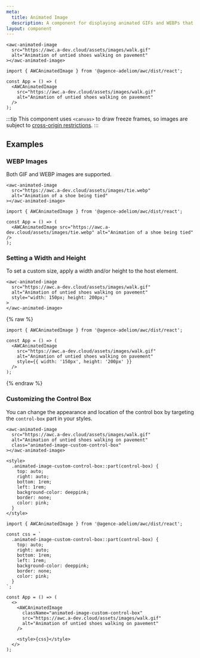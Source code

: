 ```yaml
---
meta:
  title: Animated Image
  description: A component for displaying animated GIFs and WEBPs that play and pause on interaction.
layout: component
---
```


```html:preview
<awc-animated-image
  src="https://awc.a-dev.cloud/assets/images/walk.gif"
  alt="Animation of untied shoes walking on pavement"
></awc-animated-image>
```

```jsx:react
import { AWCAnimatedImage } from '@agence-adeliom/awc/dist/react';

const App = () => (
  <AWCAnimatedImage
    src="https://awc.a-dev.cloud/assets/images/walk.gif"
    alt="Animation of untied shoes walking on pavement"
  />
);
```

:::tip
This component uses `<canvas>` to draw freeze frames, so images are subject to [cross-origin restrictions](https://developer.mozilla.org/en-US/docs/Web/HTML/CORS_enabled_image).
:::

## Examples

### WEBP Images

Both GIF and WEBP images are supported.

```html:preview
<awc-animated-image
  src="https://awc.a-dev.cloud/assets/images/tie.webp"
  alt="Animation of a shoe being tied"
></awc-animated-image>
```

```jsx:react
import { AWCAnimatedImage } from '@agence-adeliom/awc/dist/react';

const App = () => (
  <AWCAnimatedImage src="https://awc.a-dev.cloud/assets/images/tie.webp" alt="Animation of a shoe being tied" />
);
```

### Setting a Width and Height

To set a custom size, apply a width and/or height to the host element.

```html:preview
<awc-animated-image
  src="https://awc.a-dev.cloud/assets/images/walk.gif"
  alt="Animation of untied shoes walking on pavement"
  style="width: 150px; height: 200px;"
>
</awc-animated-image>
```

{% raw %}

```jsx:react
import { AWCAnimatedImage } from '@agence-adeliom/awc/dist/react';

const App = () => (
  <AWCAnimatedImage
    src="https://awc.a-dev.cloud/assets/images/walk.gif"
    alt="Animation of untied shoes walking on pavement"
    style={{ width: '150px', height: '200px' }}
  />
);
```

{% endraw %}

### Customizing the Control Box

You can change the appearance and location of the control box by targeting the `control-box` part in your styles.

```html:preview
<awc-animated-image
  src="https://awc.a-dev.cloud/assets/images/walk.gif"
  alt="Animation of untied shoes walking on pavement"
  class="animated-image-custom-control-box"
></awc-animated-image>

<style>
  .animated-image-custom-control-box::part(control-box) {
    top: auto;
    right: auto;
    bottom: 1rem;
    left: 1rem;
    background-color: deeppink;
    border: none;
    color: pink;
  }
</style>
```

```jsx:react
import { AWCAnimatedImage } from '@agence-adeliom/awc/dist/react';

const css = `
  .animated-image-custom-control-box::part(control-box) {
    top: auto;
    right: auto;
    bottom: 1rem;
    left: 1rem;
    background-color: deeppink;
    border: none;
    color: pink;
  }
`;

const App = () => (
  <>
    <AWCAnimatedImage
      className="animated-image-custom-control-box"
      src="https://awc.a-dev.cloud/assets/images/walk.gif"
      alt="Animation of untied shoes walking on pavement"
    />

    <style>{css}</style>
  </>
);
```

